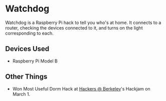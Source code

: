 # Watchdog #

Watchdog is a Raspberry Pi hack to tell you who's at home. It connects to a router, checking the devices connected to it, and turns on the light corresponding to each.

Devices Used
------------
- Raspberry Pi Model B

Other Things
------------
- Won Most Useful Dorm Hack at [Hackers @ Berkeley](https://github.com/HackBerkeley)'s Hackjam on March 1.

